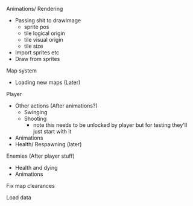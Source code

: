 

Animations/ Rendering
- Passing shit to drawImage
    - sprite pos
    - tile logical origin
    - tile visual origin
    - tile size
- Import sprites etc
- Draw from sprites

Map system
- Loading new maps (Later)

Player
- Other actions (After animations?)
    - Swinging
    - Shooting
        - note this needs to be unlocked by player but for testing they'll just start with it
- Animations
- Health/ Respawning (later)

Enemies (After player stuff)
- Health and dying
- Animations

Fix map clearances

Load data
